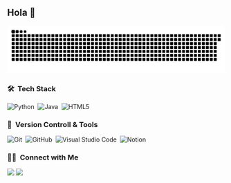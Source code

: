 ## Hola 👋

![snake gif](https://github.com/TekyaygilFethi/TekyaygilFethi/blob/output/github-contribution-grid-snake.svg)

### 🛠 &nbsp;Tech Stack

![Python](https://img.shields.io/badge/python-3670A0?style=for-the-badge&logo=python&logoColor=ffdd54)&nbsp;
![Java](https://img.shields.io/badge/java-%23ED8B00.svg?style=for-the-badge&logo=java&logoColor=white)&nbsp;
![HTML5](https://img.shields.io/badge/html5-%23E34F26.svg?style=for-the-badge&logo=html5&logoColor=white)&nbsp;

### 🧰 &nbsp;Version Controll & Tools 

![Git](https://img.shields.io/badge/git-%23F05033.svg?style=for-the-badge&logo=git&logoColor=white)&nbsp;
![GitHub](https://img.shields.io/badge/github-%23121011.svg?style=for-the-badge&logo=github&logoColor=white)&nbsp;
![Visual Studio Code](https://img.shields.io/badge/Visual%20Studio%20Code-0078d7.svg?style=for-the-badge&logo=visual-studio-code&logoColor=white)&nbsp;
![Notion](https://img.shields.io/badge/Notion-%23000000.svg?style=for-the-badge&logo=notion&logoColor=white)&nbsp;


### 🤝🏻 &nbsp;Connect with Me

<p>
<a href="mailto:erickbaezcruz@gmail.com"><img src="https://img.shields.io/badge/-ErickBaez-D14836?style=flat&logo=Gmail&logoColor=white"/></a>
<a href="https://www.facebook.com/erickandres.baezcruz"><img src="https://img.shields.io/badge/-ErickBaez-1877F2?style=flat&logo=Facebook&logoColor=white"/></a>
</p>
